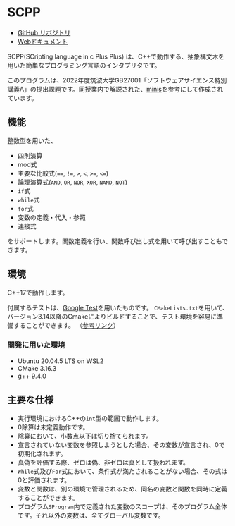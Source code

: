 # SCPP

- [GitHub リポジトリ](https://github.com/HiroKoni/scpp)
- [Webドキュメント](https://hirokoni.github.io/scpp/)

SCPP(SCripting language in c Plus Plus) は、C++で動作する、抽象構文木を用いた簡単なプログラミング言語のインタプリタです。

このプログラムは、2022年度筑波大学GB27001「ソフトウェアサイエンス特別講義A」の提出課題です。同授業内で解説された、[minis](https://github.com/kmizu/minis)を参考にして作成されています。

## 機能
整数型を用いた、
- 四則演算
- mod式
- 主要な比較式(`==`, `!=`, `>`, `<`, `>=`, `<=`)
- 論理演算式(`AND`, `OR`, `NOR`, `XOR`, `NAND`, `NOT`)
- `if`式
- `while`式
- `for`式
- 変数の定義・代入・参照
- 連接式

をサポートします。関数定義を行い、関数呼び出し式を用いて呼び出すこともできます。

## 環境
C++17で動作します。

付属するテストは、[Google Test](https://github.com/google/googletest)を用いたものです。
`CMakeLists.txt`を用いて、バージョン3.14以降のCmakeによりビルドすることで、テスト環境を容易に準備することができます。
（[参考リンク](https://google.github.io/googletest/quickstart-cmake.html#create-and-run-a-binary)）

### 開発に用いた環境
- Ubuntu 20.04.5 LTS on WSL2
- CMake 3.16.3
- g++ 9.4.0

## 主要な仕様
- 実行環境におけるC++の`int`型の範囲で動作します。
- 0除算は未定義動作です。
- 除算において、小数点以下は切り捨てられます。
- 宣言されていない変数を参照しようとした場合、その変数が宣言され、0で初期化されます。
- 真偽を評価する際、ゼロは偽、非ゼロは真として扱われます。
- `While`式及び`For`式において、条件式が満たされることがない場合、その式は0と評価されます。
- 変数と関数は、別の環境で管理されるため、同名の変数と関数を同時に定義することができます。
- プログラム`SProgram`内で定義された変数のスコープは、そのプログラム全体です。それ以外の変数は、全てグローバル変数です。